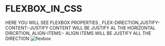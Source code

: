 # FLEXBOX_IN_CSS
HERE YOU WILL SEE  FLEXBOX PROPERTIES , FLEX-DIRECTION,JUSTIFY-CONTENT:-JUSTIFY CONTENT WILL BE  JUSTIFY AL THE HORIZONTAL DIRCRTION, ALIGN-ITEMS:- ALIGN ITEMS WILL BE  JUSTIFY ALL THE DIRECTION 
![flexbox](https://user-images.githubusercontent.com/110442600/209565157-5645cc59-6207-4961-8d0f-aaf6bebc1c42.png)
